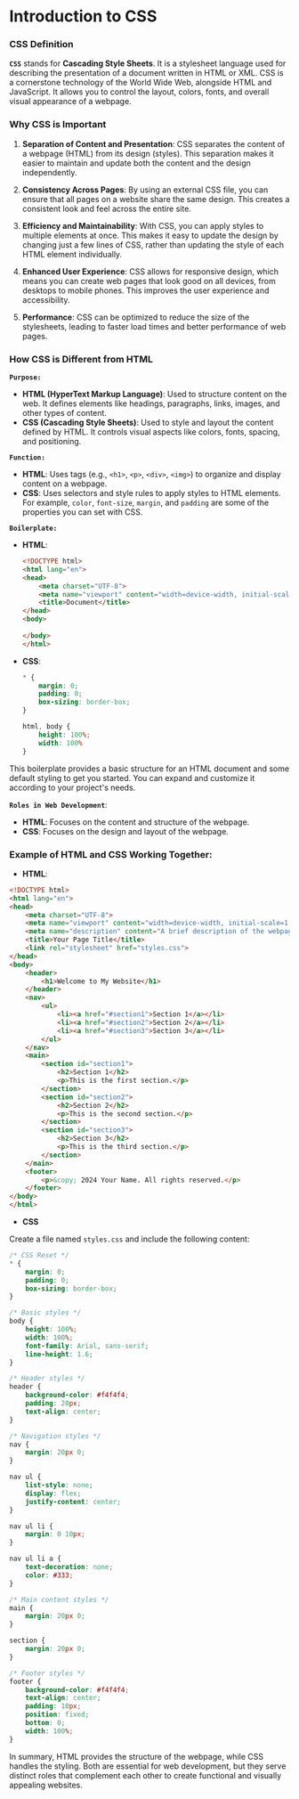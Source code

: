 # Introduction to CSS

### CSS Definition

**`CSS`** stands for **Cascading Style Sheets**. It is a stylesheet language used for describing the presentation of a document written in HTML or XML. CSS is a cornerstone technology of the World Wide Web, alongside HTML and JavaScript. It allows you to control the layout, colors, fonts, and overall visual appearance of a webpage.

### Why CSS is Important

1. **Separation of Content and Presentation**: CSS separates the content of a webpage (HTML) from its design (styles). This separation makes it easier to maintain and update both the content and the design independently.

2. **Consistency Across Pages**: By using an external CSS file, you can ensure that all pages on a website share the same design. This creates a consistent look and feel across the entire site.

3. **Efficiency and Maintainability**: With CSS, you can apply styles to multiple elements at once. This makes it easy to update the design by changing just a few lines of CSS, rather than updating the style of each HTML element individually.

4. **Enhanced User Experience**: CSS allows for responsive design, which means you can create web pages that look good on all devices, from desktops to mobile phones. This improves the user experience and accessibility.

5. **Performance**: CSS can be optimized to reduce the size of the stylesheets, leading to faster load times and better performance of web pages.

### How CSS is Different from HTML

**`Purpose:`**

  - **HTML (HyperText Markup Language)**: Used to structure content on the web. It defines elements like headings, paragraphs, links, images, and other types of content.
  - **CSS (Cascading Style Sheets)**: Used to style and layout the content defined by HTML. It controls visual aspects like colors, fonts, spacing, and positioning.

**`Function:`**

  - **HTML**: Uses tags (e.g., `<h1>`, `<p>`, `<div>`, `<img>`) to organize and display content on a webpage.
  - **CSS**: Uses selectors and style rules to apply styles to HTML elements. For example, `color`, `font-size`, `margin`, and `padding` are some of the properties you can set with CSS.

**`Boilerplate:`**

  - **HTML**:
    ```html
    <!DOCTYPE html>
    <html lang="en">
    <head>
        <meta charset="UTF-8">
        <meta name="viewport" content="width=device-width, initial-scale=1.0">
        <title>Document</title>
    </head>
    <body>
        
    </body>
    </html>
    ```

  - **CSS**:
    ```CSS
    * {
        margin: 0;
        padding: 0;
        box-sizing: border-box;
    }

    html, body {
        height: 100%;
        width: 100%
    }
    ```

This boilerplate provides a basic structure for an HTML document and some default styling to get you started. You can expand and customize it according to your project's needs.

**`Roles in Web Development`**:

  - **HTML**: Focuses on the content and structure of the webpage.
  - **CSS**: Focuses on the design and layout of the webpage.

### Example of HTML and CSS Working Together:

- **HTML**:

```html
<!DOCTYPE html>
<html lang="en">
<head>
    <meta charset="UTF-8">
    <meta name="viewport" content="width=device-width, initial-scale=1.0">
    <meta name="description" content="A brief description of the webpage for SEO purposes">
    <title>Your Page Title</title>
    <link rel="stylesheet" href="styles.css">
</head>
<body>
    <header>
        <h1>Welcome to My Website</h1>
    </header>
    <nav>
        <ul>
            <li><a href="#section1">Section 1</a></li>
            <li><a href="#section2">Section 2</a></li>
            <li><a href="#section3">Section 3</a></li>
        </ul>
    </nav>
    <main>
        <section id="section1">
            <h2>Section 1</h2>
            <p>This is the first section.</p>
        </section>
        <section id="section2">
            <h2>Section 2</h2>
            <p>This is the second section.</p>
        </section>
        <section id="section3">
            <h2>Section 3</h2>
            <p>This is the third section.</p>
        </section>
    </main>
    <footer>
        <p>&copy; 2024 Your Name. All rights reserved.</p>
    </footer>
</body>
</html>
```

- **CSS**

Create a file named `styles.css` and include the following content:

```css
/* CSS Reset */
* {
    margin: 0;
    padding: 0;
    box-sizing: border-box;
}

/* Basic styles */
body {
    height: 100%;
    width: 100%;
    font-family: Arial, sans-serif;
    line-height: 1.6;
}

/* Header styles */
header {
    background-color: #f4f4f4;
    padding: 20px;
    text-align: center;
}

/* Navigation styles */
nav {
    margin: 20px 0;
}

nav ul {
    list-style: none;
    display: flex;
    justify-content: center;
}

nav ul li {
    margin: 0 10px;
}

nav ul li a {
    text-decoration: none;
    color: #333;
}

/* Main content styles */
main {
    margin: 20px 0;
}

section {
    margin: 20px 0;
}

/* Footer styles */
footer {
    background-color: #f4f4f4;
    text-align: center;
    padding: 10px;
    position: fixed;
    bottom: 0;
    width: 100%;
}
```

In summary, HTML provides the structure of the webpage, while CSS handles the styling. Both are essential for web development, but they serve distinct roles that complement each other to create functional and visually appealing websites.